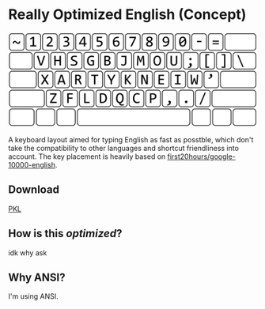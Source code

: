 # Really Optimized English (Concept)

![](/roe/layout-hd.png)

A keyboard layout aimed for typing English as fast as posstble, which don't take the compatibility to other languages and shortcut friendliness into account.
The key placement is heavily based on [first20hours/google-10000-english](https://github.com/first20hours/google-10000-english).

## Download
[PKL](https://github.com/CarrieForle/really-optimized-english/releases/latest/download/roe.zip)

## How is this _optimized_?
idk why ask

## Why ANSI?
I'm using ANSI.
